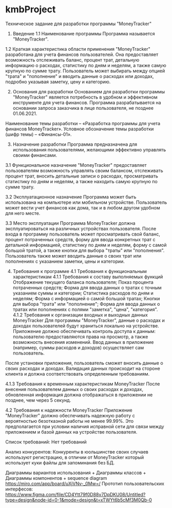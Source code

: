 ﻿# kmbProject
Техническое задание для разработки программы "MoneyTracker"
1. Введение
1.1 Наименование программы Программа называется "MoneyTracker".

1.2 Краткая характеристика области применения "MoneyTracker" разработана для учета финансов пользователей. Она предоставляет возможность отслеживать баланс, процент трат, детальную информацию о расходах, статистику по дням и неделям, а также самую крупную по сумме трату. Пользователь может выбирать между опцией "трата" и "пополнение" и вводить данные о расходах или доходах, подробно указывая заметку, цену и категорию.

2. Основания для разработки
Основанием для разработки программы "MoneyTracker" является потребность в удобном и эффективном инструменте для учета финансов. Программа разрабатывается на основании запроса заказчика в лице пользователя, не позднее 01.06.2021.

Наименование темы разработки – «Разработка программы для учета финансов MoneyTracker». Условное обозначение темы разработки (шифр темы) – «Финансы-01».

3. Назначение разработки
Программа предназначена для использования пользователями, желающими эффективно управлять своими финансами.

3.1 Функциональное назначение "MoneyTracker" предоставляет пользователям возможность управлять своим балансом, отслеживать процент трат, вносить детальные записи о расходах, просматривать статистику по дням и неделям, а также находить самую крупную по сумме трату.

3.2 Эксплуатационное назначение Программа может быть использована на компьютере или мобильном устройстве. Пользователь может вести учет финансов как дома, так и в любом другом удобном для него месте.

3.3 Место эксплуатации Программа MoneyTracker должна эксплуатироваться на различных устройствах пользователя. После входа в программу пользователь может просматривать свой баланс, процент потраченных средств, форму для ввода конкретных трат с детальной информацией, статистику по дням и неделям, форму с самой большой тратой, а также кнопки для выбора "траты" или "пополнения". Пользователь также может вводить данные о своих трат или пополнениях с указанием заметки, цены и категории.

4. Требования к программе
4.1 Требования к функциональным характеристикам
4.1.1 Требования к составу выполняемых функций
Отображение текущего баланса пользователя;
Показ процента потраченных средств;
Форма для ввода данных о тратах с точным указанием суммы и категории;
Статистика расходов по дням и неделям;
Форма с информацией о самой большой тратах;
Кнопки для выбора "трата" или "пополнение";
Форма для ввода данных о тратах или пополнениях с полями "заметка", "цена", "категория".
4.1.2 Требования к организации входных и выходных данных MoneyTracker
Для программы "MoneyTracker", данные о расходах и доходах пользователей будут храниться локально на устройстве. Приложение должно обеспечивать контроль доступа к данным: пользователю предоставляются права на просмотр, а также возможность внесения изменений. Ввод данных в приложение (например, суммы расходов и доходов) осуществляет сам пользователь.

После установки приложения, пользователь сможет вносить данные о своих расходах и доходах. Валидация данных происходит на стороне клиента и должна соответствовать определенным требованиям.

4.1.3 Требования к временным характеристикам MoneyTracker
После внесения пользователем данных о своих расходах и доходах, обновленная информация должна отображаться в приложении не позднее, чем через 5 секунд.

4.2 Требования к надежности MoneyTracker
Приложение "MoneyTracker" должно обеспечивать надежную работу с вероятностью безотказной работы не менее 99.99%. Это предполагается при условии наличия исправной сети для связи между приложением и базой данных на устройстве пользователя.


Список требований: Нет требований

Анализ конкурентов:
  Конкуренты в юольшинстве своих случаев используют регистрацию, в отличии от MoneyTracker который использует куки файлы для запоминания без БД.
  
Диаграммы вариантов использования + Диаграммы классов + Диаграммы компонентов + sequence diagram https://miro.com/app/board/uXjVNv-_0Mw=/
Прототип пользовательских интерфесов: https://www.figma.com/file/CD4Ytt79f0D88v7DpDKU08/Untitled?type=design&node-id=0-1&mode=design&t=xTWYt6b5cMf3M0Qb-0
